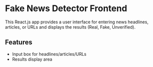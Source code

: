 # Fake News Detector Frontend

This React.js app provides a user interface for entering news headlines, articles, or URLs and displays the results (Real, Fake, Unverified).

## Features
- Input box for headlines/articles/URLs
- Results display area
